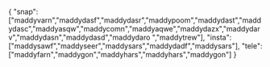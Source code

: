 {
  "snap":  ["maddyvarn","maddydasf","maddydasr","maddypoom","maddydast","maddydasc","maddyasqw","maddycomn","maddyaqwe","maddydazx","maddydarv","maddydasn","maddydasd","maddydaro ","maddytrew"],
  "insta": ["maddysawf","maddyseer","maddysars","maddydadf","maddysars"],
  "tele":  ["maddyfarn","maddygon","maddyhars","maddyhars","maddygon"]
}
